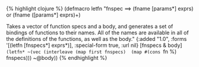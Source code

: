 {% highlight clojure %}
(defmacro letfn 
  "fnspec ==> (fname [params*] exprs) or (fname ([params*] exprs)+)

  Takes a vector of function specs and a body, and generates a set of
  bindings of functions to their names. All of the names are available
  in all of the definitions of the functions, as well as the body."
  {:added "1.0", :forms '[(letfn [fnspecs*] exprs*)],
   :special-form true, :url nil}
  [fnspecs & body] 
  `(letfn* ~(vec (interleave (map first fnspecs) 
                             (map #(cons `fn %) fnspecs)))
           ~@body))
{% endhighlight %}
